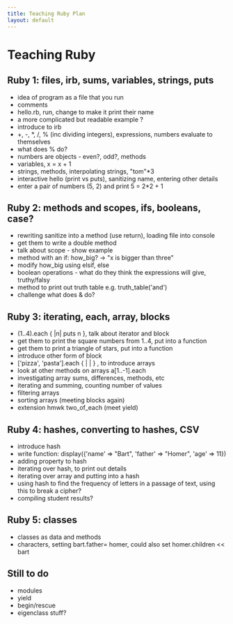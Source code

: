```yaml
---
title: Teaching Ruby Plan
layout: default
---
```


# Teaching Ruby

## Ruby 1: files, irb, sums, variables, strings, puts

- idea of program as a file that you run
- comments
- hello.rb, run, change to make it print their name
- a more complicated but readable example ?
- introduce to irb
- +, -, *, /, % (inc dividing integers), expressions, numbers evaluate to themselves
- what does % do?
- numbers are objects - even?, odd?, methods 
- variables, x = x + 1
- strings, methods, interpolating strings, "tom"*3
- interactive hello (print vs puts), sanitizing name, entering other details
- enter a pair of numbers (5, 2) and print 5 = 2*2 + 1


## Ruby 2: methods and scopes, ifs, booleans, case?

- rewriting sanitize into a method (use return), loading file into console
- get them to write a double method
- talk about scope - show example
- method with an if: how_big? -> "x is bigger than three"
- modify how_big using elsif, else
- boolean operations - what do they think the expressions will give, truthy/falsy
- method to print out truth table e.g. truth_table('and')
- challenge what does & do? 

## Ruby 3: iterating, each, array, blocks

- (1..4).each { |n| puts n }, talk about iterator and block
- get them to print the square numbers from 1..4, put into a function
- get them to print a triangle of stars, put into a function
- introduce other form of block
- ['pizza', 'pasta'].each { | |  } , to introduce arrays
- look at other methods on arrays a[1..-1].each
- investigating array sums, differences, methods, etc
- iterating and summing, counting number of values
- filtering arrays
- sorting arrays (meeting blocks again)
- extension hmwk two_of_each (meet yield)

## Ruby 4: hashes, converting to hashes, CSV
- introduce hash
- write function: display({'name' => "Bart", 'father' => "Homer", 'age' => 11})
- adding property to hash
- iterating over hash, to print out details
- iterating over array and putting into a hash
- using hash to find the frequency of letters in a passage of text, using this to break a cipher?
- compiling student results? 

## Ruby 5: classes
- classes as data and methods
- characters, setting bart.father= homer, could also set homer.children << bart



## Still to do
- modules
- yield
- begin/rescue
- eigenclass stuff?



